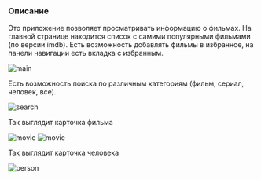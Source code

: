 ### Описание
Это приложение позволяет просматривать информацию о фильмах. 
На главной странице находится список с самими популярными фильмами (по версии imdb).
Есть возможность добавлять фильмы в избранное, на панели навигации есть вкладка с избранным.

![main](images/qoC7an5mv4s.jpg)

Есть возможность поиска по различным категориям (фильм, сериал, человек, все).

![search](images/adF0cr1tTaI.jpg)

Так выглядит карточка фильма

![movie](images/sCSS6lVUt58.jpg)
![movie](images/Y5V5NGS4ZkI.jpg)

Так выглядит карточка человека

![person](images/ZYHyoMzbjG4.jpg)

